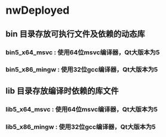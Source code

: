 # nwDeployed
## bin 目录存放可执行文件及依赖的动态库
### bin5_x64_msvc : 使用64位msvc编译器，Qt大版本为5
### bin5_x86_mingw : 使用32位gcc编译器，Qt大版本为5
## lib 目录存放编译时依赖的库文件
### lib5_x64_msvc : 使用64位msvc编译器，Qt大版本为5
### lib5_x86_mingw : 使用32位gcc编译器，Qt大版本为5
